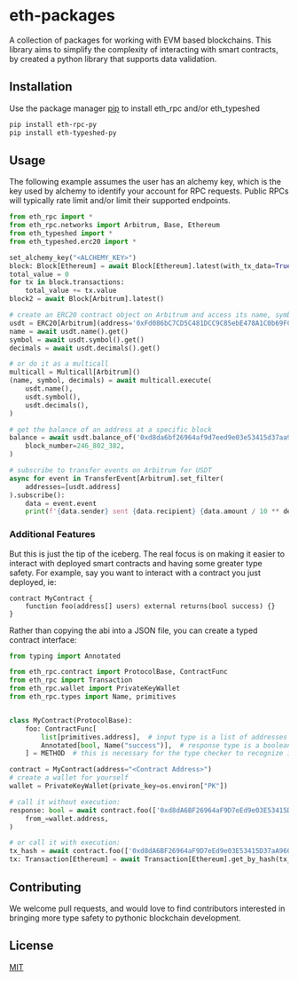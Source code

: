 # eth-packages

A collection of packages for working with EVM based blockchains.  This library aims to simplify the complexity of interacting with smart contracts, by created a python library that supports data validation.


## Installation

Use the package manager [pip](https://pip.pypa.io/en/stable/) to install eth_rpc and/or eth_typeshed

```bash
pip install eth-rpc-py
pip install eth-typeshed-py
```

## Usage

The following example assumes the user has an alchemy key, which is the key used by alchemy to identify your account for RPC requests.  Public RPCs will typically rate limit and/or limit their supported endpoints.

```python
from eth_rpc import *
from eth_rpc.networks import Arbitrum, Base, Ethereum
from eth_typeshed import *
from eth_typeshed.erc20 import *

set_alchemy_key("<ALCHEMY_KEY>")
block: Block[Ethereum] = await Block[Ethereum].latest(with_tx_data=True)
total_value = 0
for tx in block.transactions:
    total_value += tx.value
block2 = await Block[Arbitrum].latest()

# create an ERC20 contract object on Arbitrum and access its name, symbol and decimals
usdt = ERC20[Arbitrum](address='0xFd086bC7CD5C481DCC9C85ebE478A1C0b69FCbb9')
name = await usdt.name().get()
symbol = await usdt.symbol().get()
decimals = await usdt.decimals().get()

# or do it as a multicall
multicall = Multicall[Arbitrum]()
(name, symbol, decimals) = await multicall.execute(
    usdt.name(),
    usdt.symbol(),
    usdt.decimals(),
)

# get the balance of an address at a specific block
balance = await usdt.balance_of('0xd8da6bf26964af9d7eed9e03e53415d37aa96045').get(
    block_number=246_802_382,
)

# subscribe to transfer events on Arbitrum for USDT
async for event in TransferEvent[Arbitrum].set_filter(
    addresses=[usdt.address]
).subscribe():
    data = event.event
    print(f'{data.sender} sent {data.recipient} {data.amount / 10 ** decimals} {name}')
```

### Additional Features

But this is just the tip of the iceberg.  The real focus is on making it easier to interact with deployed smart contracts and having some greater type safety.  For example, say you want to interact with a contract you just deployed, ie:

```solidity
contract MyContract {
    function foo(address[] users) external returns(bool success) {}
}
```

Rather than copying the abi into a JSON file, you can create a typed contract interface:

```python
from typing import Annotated

from eth_rpc.contract import ProtocolBase, ContractFunc
from eth_rpc import Transaction
from eth_rpc.wallet import PrivateKeyWallet
from eth_rpc.types import Name, primitives


class MyContract(ProtocolBase):
    foo: ContractFunc[
        list[primitives.address],  # input type is a list of addresses
        Annotated[bool, Name("success")],  # response type is a boolean
    ] = METHOD  # this is necessary for the type checker to recognize it as a method

contract = MyContract(address="<Contract Address>")
# create a wallet for yourself
wallet = PrivateKeyWallet(private_key=os.environ["PK"])

# call it without execution:
response: bool = await contract.foo(['0xd8dA6BF26964aF9D7eEd9e03E53415D37aA96045', ...]).call(
    from_=wallet.address,
)

# or call it with execution:
tx_hash = await contract.foo(['0xd8dA6BF26964aF9D7eEd9e03E53415D37aA96045', ...]).execute(wallet)
tx: Transaction[Ethereum] = await Transaction[Ethereum].get_by_hash(tx_hash)
```

## Contributing

We welcome pull requests, and would love to find contributors interested in bringing more type
safety to pythonic blockchain development.

## License

[MIT](https://choosealicense.com/licenses/mit/)
